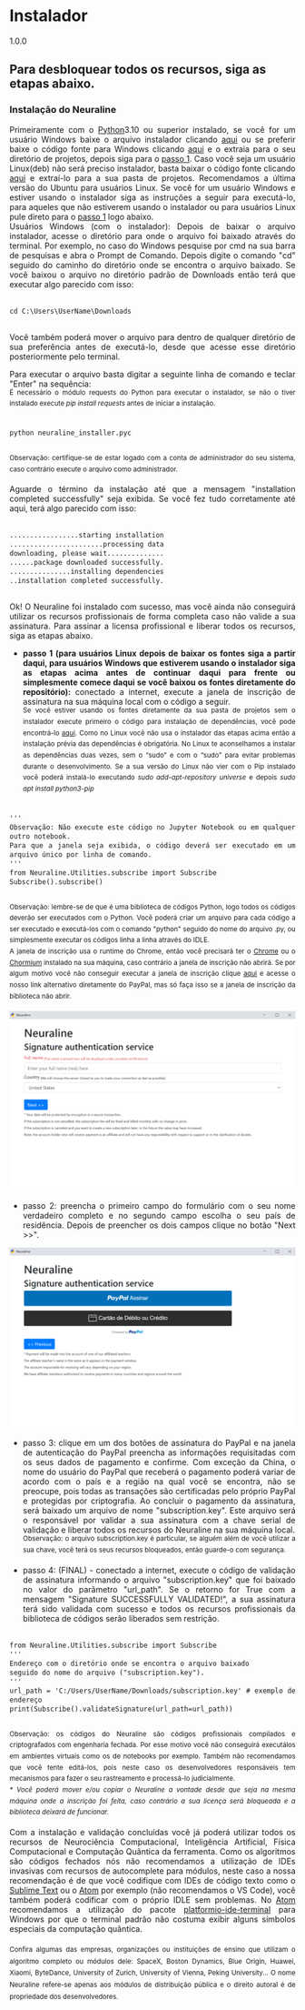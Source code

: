 # Instalador
1.0.0

## Para desbloquear todos os recursos, siga as etapas abaixo.

### Instalação do Neuraline
<div align="justify">
Primeiramente com o <a href="https://www.python.org">Python</a>3.10 ou superior instalado, se você for um usuário Windows baixe o arquivo instalador clicando <a href="https://github.com/aiquantumneuro/instalacao_do_neuraline/raw/main/neuraline_installer.pyc">aqui</a> ou se preferir baixe o código fonte para Windows clicando <a href="https://github.com/Neuraline/Neuraline/archive/refs/heads/main.zip">aqui</a> e o extraia para o seu diretório de projetos, depois siga para o <a href="#step1">passo 1</a>. Caso você seja um usuário Linux(deb) não será preciso instalador, basta baixar o código fonte clicando <a href="https://github.com/Neuraline/Neuraline_linux_distributions/archive/refs/heads/main.zip">aqui</a> e extraí-lo para a sua pasta de projetos. Recomendamos a última versão do Ubuntu para usuários Linux. Se você for um usuário Windows e estiver usando o instalador siga as instruções a seguir para executá-lo, para aqueles que não estiverem usando o instalador ou para usuários Linux pule direto para o <a href="#step1">passo 1</a> logo abaixo.<br>
Usuários Windows (com o instalador): Depois de baixar o arquivo instalador, acesse o diretório para onde o arquivo foi baixado através do terminal.
Por exemplo, no caso do Windows pesquise por cmd na sua barra de pesquisas e abra o Prompt de Comando.
Depois digite o comando "cd" seguido do caminho do diretório onde se encontra o arquivo baixado.
Se você baixou o arquivo no diretório padrão de Downloads então terá que executar algo parecido com isso:
<br>
<pre>
  <code>
cd C:\Users\UserName\Downloads
  </code>
</pre>

Você também poderá mover o arquivo para dentro de qualquer diretório de sua preferência antes de executá-lo, desde que acesse esse diretório posteriormente pelo terminal.

Para executar o arquivo basta digitar a seguinte linha de comando e teclar "Enter" na sequência:<br>
<sup>É necessário o módulo requests do Python para executar o instalador, se não o tiver instalado execute <i>pip install requests</i> antes de iniciar a instalação.</sup>
<pre>
  <code>
python neuraline_installer.pyc
  </code>
</pre>
<sup>Observação: certifique-se de estar logado com a conta de administrador do seu sistema, caso contrário execute o arquivo como administrador.</sup><br>

Aguarde o término da instalação até que a mensagem "installation completed successfully" seja exibida.
Se você fez tudo corretamente até aqui, terá algo parecido com isso:

<pre>
  <code>
.................starting installation
.......................processing data
downloading, please wait..............
......package downloaded successfully.
...............installing dependencies
..installation completed successfully.
  </code>
</pre>

Ok! O Neuraline foi instalado com sucesso, mas você ainda não conseguirá utilizar os recursos profissionais de forma completa caso não valide a sua assinatura.
Para assinar a licensa profissional e liberar todos os recursos, siga as etapas abaixo.

* <b><a id="step1">passo 1</a> (para usuários Linux depois de baixar os fontes siga a partir daqui, para usuários Windows que estiverem usando o instalador siga as etapas acima antes de continuar daqui para frente ou simplesmente comece daqui se você baixou os fontes diretamente do repositório):</b> conectado a internet, execute a janela de inscrição de assinatura na sua máquina local com o código a seguir.<br>
<sup>Se você estiver usando os fontes diretamente da sua pasta de projetos sem o instalador execute primeiro o código para instalação de dependências, você pode encontrá-lo <a href="https://github.com/aiquantumneuro/instalacao_do_neuraline/blob/main/instalacao_de_dependencias.py">aqui</a>. Como no Linux você não usa o instalador das etapas acima então a instalação prévia das dependências é obrigatória. No Linux te aconselhamos a instalar as dependências duas vezes, sem o “sudo” e com o “sudo” para evitar problemas durante o desenvolvimento. Se a sua versão do Linux não vier com o Pip instalado você poderá instalá-lo executando <i>sudo add-apt-repository universe</i> e depois <i>sudo apt install python3-pip</i></sup>

<pre>
  <code>
'''
Observação: Não execute este código no Jupyter Notebook ou em qualquer outro notebook.
Para que a janela seja exibida, o código deverá ser executado em um arquivo único por linha de comando.
'''
from Neuraline.Utilities.subscribe import Subscribe
Subscribe().subscribe()
  </code>
</pre>
<sup>Observação: lembre-se de que é uma biblioteca de códigos Python, logo todos os códigos deverão ser executados com o Python.
Você poderá criar um arquivo para cada código a ser executado e executá-los com o comando "python" seguido do nome do arquivo .py,
ou simplesmente executar os códigos linha a linha através do IDLE.</sup><br><sup>A janela de inscrição usa o runtime do Chrome, então você precisará ter o <a href="https://www.google.com/intl/pt-BR/chrome/">Chrome</a> ou o <a href="https://www.chromium.org/getting-involved/download-chromium/">Chormium</a> instalado na sua máquina, caso contrário a janela de inscrição não abrirá. Se por algum motivo você não conseguir executar a janela de inscrição clique <a href="https://www.paypal.com/cgi-bin/webscr?cmd=_s-xclick&hosted_button_id=3KU8UE3HVYPAS">aqui</a> e acesse o nosso link alternativo diretamente do PayPal, mas só faça isso se a janela de inscrição da biblioteca não abrir.</sup>

<div align="center"><img src="https://github.com/NeuralinePortuguese/Instalador/blob/main/subscribe01.png"></div>

* passo 2: preencha o primeiro campo do formulário com o seu nome verdadeiro completo e no segundo campo escolha o seu país de residência. Depois de preencher os dois campos clique no botão "Next >>".

<div align="center"><img src="https://github.com/NeuralinePortuguese/Instalador/blob/main/subscribe02.png"></div>

* passo 3: clique em um dos botões de assinatura do PayPal e na janela de autenticação do PayPal preencha as informações requisitadas com os seus dados de pagamento e confirme.
Com exceção da China, o nome do usuário do PayPal que receberá o pagamento poderá variar de acordo com o país e a região na qual você se encontra, não se preocupe, pois todas as transações são certificadas pelo próprio PayPal e protegidas por criptografia.
Ao concluir o pagamento da assinatura, será baixado um arquivo de nome "subscription.key". Este arquivo será o responsável por validar a sua assinatura com a chave serial de validação e liberar todos os recursos do Neuraline na sua máquina local.<br>
<sup>Observação: o arquivo subscription.key é particular, se alguém além de você utilizar a sua chave, você terá os seus recursos bloqueados, então guarde-o com segurança.</sup><br>

* passo 4: (FINAL) - conectado a internet, execute o código de validação de assinatura informando o arquivo "subscription.key" que foi baixado no valor do parâmetro "url_path". 
Se o retorno for True com a mensagem "Signature SUCCESSFULLY VALIDATED!", a sua assinatura terá sido validada com sucesso e todos os recursos profissionais da biblioteca de códigos serão liberados sem restrição.

<pre>
  <code>
from Neuraline.Utilities.subscribe import Subscribe
'''
Endereço com o diretório onde se encontra o arquivo baixado
seguido do nome do arquivo ("subscription.key").
'''
url_path = 'C:/Users/UserName/Downloads/subscription.key' # exemplo de endereço
print(Subscribe().validateSignature(url_path=url_path))
  </code>
</pre>
<sup>Observação: os códigos do Neuraline são códigos profissionais compilados e criptografados com engenharia fechada.
Por esse motivo você não conseguirá executálos em ambientes virtuais como os de notebooks por exemplo.
Também não recomendamos que você tente editá-los, pois neste caso os desenvolvedores responsáveis tem mecanismos para fazer o seu rastreamento e processá-lo judicialmente.</sup><br>
<sup><i>* Você poderá mover e/ou copiar o Neuraline a vontade desde que seja na mesma máquina onde a inscrição foi feita, caso contrário a sua licença será bloqueada e a biblioteca deixará de funcionar.</i></sup><br>

Com a instalação e validação concluídas você já poderá utilizar todos os recursos de Neurociência Computacional, Inteligência Artificial, Física Computacional e Computação Quântica da ferramenta.
Como os algoritmos são códigos fechados nós não recomendamos a utilização de IDEs invasivas com recursos de autocomplete para módulos, 
neste caso a nossa recomendação é de que você codifique com IDEs de código texto como o <a href="https://www.sublimetext.com/">Sublime Text</a> ou o <a href="https://atom.io/">Atom</a> por exemplo (não recomendamos o VS Code), 
você também poderá codificar com o próprio IDLE sem problemas. No <a href="https://atom.io/">Atom</a> recomendamos a utilização do pacote <a href="https://atom.io/packages/search?q=platformio-ide-terminal">platformio-ide-terminal</a> para Windows por que o terminal padrão não costuma exibir alguns símbolos especiais da computação quântica.

<sub>Confira algumas das empresas, organizações ou instituições de ensino que utilizam o algoritmo completo ou módulos dele:
SpaceX, Boston Dynamics, Blue Origin, Huawei, Xiaomi, ByteDance, University of Zurich, University of Vienna, Peking University...
O nome Neuraline refere-se apenas aos módulos de distribuição pública e o direito autoral é de propriedade dos desenvolvedores.</sub>
</div>
